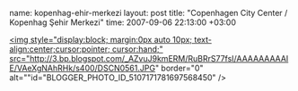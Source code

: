 name: kopenhag-ehir-merkezi
layout: post
title: "Copenhagen City Center / Kopenhag Şehir Merkezi"
time: 2007-09-06 22:13:00 +03:00

<a onblur="try {parent.deselectBloggerImageGracefully();} catch(e) {}" href="http://3.bp.blogspot.com/_AZvuJ9kmERM/RuBRrS77fsI/AAAAAAAAAIE/VAeXgNAhRHk/s1600-h/DSCN0561.JPG"><img style="display:block; margin:0px auto 10px; text-align:center;cursor:pointer; cursor:hand;" src="http://3.bp.blogspot.com/_AZvuJ9kmERM/RuBRrS77fsI/AAAAAAAAAIE/VAeXgNAhRHk/s400/DSCN0561.JPG" border="0" alt=""id="BLOGGER_PHOTO_ID_5107171781697568450" /></a>
